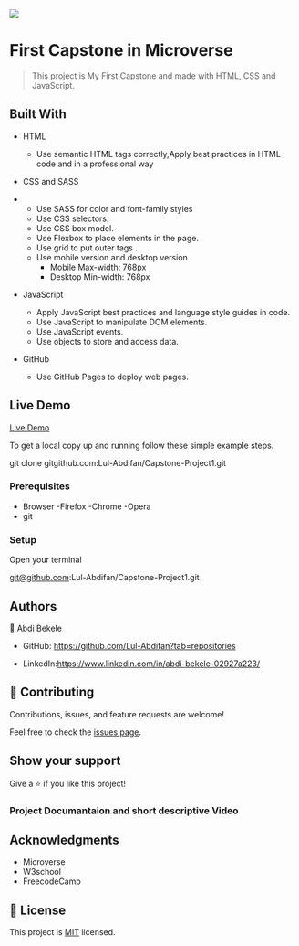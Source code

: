 
![](https://img.shields.io/badge/Microverse-blueviolet)

# First Capstone in Microverse

> This project is My First Capstone and made with HTML, CSS and JavaScript. 



## Built With

- HTML
  - Use semantic HTML tags correctly,Apply best practices in HTML code and in a professional way

- CSS and SASS
- - Use SASS for color and font-family styles
  - Use CSS selectors.
  - Use CSS box model.
  - Use Flexbox to place elements in the page.
  - Use grid to put outer tags .
  - Use mobile version and desktop version
    - Mobile Max-width: 768px
    - Desktop Min-width: 768px

- JavaScript
  - Apply JavaScript best practices and language style guides in code.
  - Use JavaScript to manipulate DOM elements.
  - Use JavaScript events.
  - Use objects to store and access data.

- GitHub
  - Use GitHub Pages to deploy web pages.


## Live Demo 

[Live Demo](https://lul-abdifan.github.io/Capstone-Project1/)



To get a local copy up and running follow these simple example steps.

git clone gitgithub.com:Lul-Abdifan/Capstone-Project1.git

### Prerequisites
 - Browser
     -Firefox
     -Chrome
     -Opera
 - git


### Setup
 Open your terminal
 
git@github.com:Lul-Abdifan/Capstone-Project1.git


## Authors

👤 Abdi Bekele

- GitHub: https://github.com/Lul-Abdifan?tab=repositories

- LinkedIn:https://www.linkedin.com/in/abdi-bekele-02927a223/


## 🤝 Contributing

Contributions, issues, and feature requests are welcome!

Feel free to check the [issues page](../../issues/).

## Show your support

Give a ⭐️ if you like this project!


### Project Documantaion and short descriptive Video

## Acknowledgments

- Microverse
- W3school
- FreecodeCamp

## 📝 License

This project is [MIT](./LICENSE) licensed.
